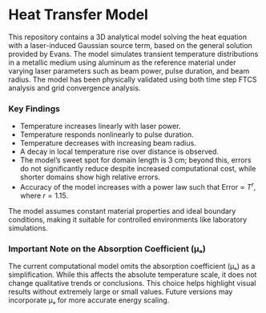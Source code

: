 # Heat Transfer Model

This repository contains a 3D analytical model solving the heat equation with a laser-induced Gaussian source term, based on the general solution provided by Evans. The model simulates transient temperature distributions in a metallic medium using aluminum as the reference material under varying laser parameters such as beam power, pulse duration, and beam radius. The model has been physically validated using both time step FTCS analysis and grid convergence analysis.

### Key Findings
- Temperature increases linearly with laser power.
- Temperature responds nonlinearly to pulse duration.
- Temperature decreases with increasing beam radius.
- A decay in local temperature rise over distance is observed.
- The model’s sweet spot for domain length is 3 cm; beyond this, errors do not significantly reduce despite increased computational cost, while shorter domains show high relative errors.
- Accuracy of the model increases with a power law such that Error $\propto$ $T^{r}$, where $r = 1.15$.


The model assumes constant material properties and ideal boundary conditions, making it suitable for controlled environments like laboratory simulations.

### Important Note on the Absorption Coefficient (μₐ)
The current computational model omits the absorption coefficient (μₐ) as a simplification. While this affects the absolute temperature scale, it does not change qualitative trends or conclusions. This choice helps highlight visual results without extremely large or small values. Future versions may incorporate μₐ for more accurate energy scaling.

